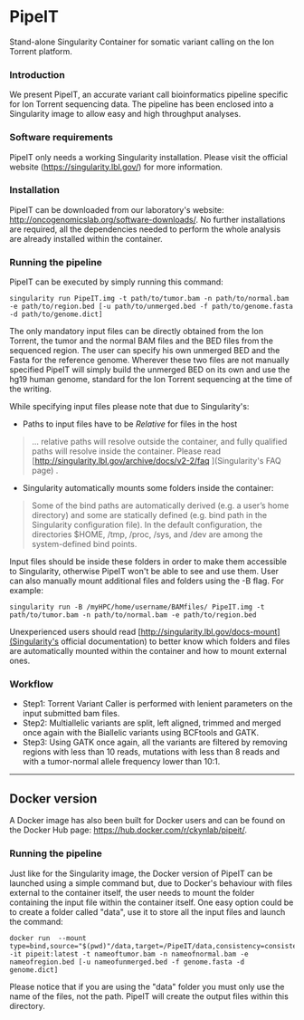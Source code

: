 # PipeIT
Stand-alone Singularity Container for somatic variant calling on the Ion Torrent platform.

### Introduction
We present PipeIT, an accurate variant call bioinformatics pipeline specific for Ion Torrent sequencing data. The pipeline has been enclosed into a Singularity image to allow easy and high throughput analyses.

### Software requirements
PipeIT only needs a working Singularity installation. Please visit the official website (https://singularity.lbl.gov/) for more information.

### Installation
PipeIT can be downloaded from our laboratory's website: http://oncogenomicslab.org/software-downloads/. 
No further installations are required, all the dependencies needed to perform the whole analysis are already installed within the container.

### Running the pipeline
PipeIT can be executed by simply running this command: 
```
singularity run PipeIT.img -t path/to/tumor.bam -n path/to/normal.bam -e path/to/region.bed [-u path/to/unmerged.bed -f path/to/genome.fasta -d path/to/genome.dict]
```
The only mandatory input files can be directly obtained from the Ion Torrent, the tumor and the normal BAM files and the BED files from the sequenced region. The user can specify his own unmerged BED and the Fasta for the reference genome. Wherever these two files are not manually specified PipeIT will simply build the unmerged BED on its own and use the hg19 human genome, standard for the Ion Torrent sequencing at the time of the writing.

While specifying input files please note that due to Singularity's:
- Paths to input files have to be *Relative* for files in the host
>  ... relative paths will resolve outside the container, and fully qualified paths will resolve inside the container.
Please read [http://singularity.lbl.gov/archive/docs/v2-2/faq ](Singularity's FAQ page) .
- Singularity automatically mounts some folders inside the container:
> Some of the bind paths are automatically derived (e.g. a user’s home directory) and some are statically defined (e.g. bind path in the Singularity configuration file). In the default configuration, the directories $HOME, /tmp, /proc, /sys, and /dev are among the system-defined bind points. 

Input files should be inside these folders in order to make them accessible to Singularity, otherwise PipeIT won't be able to see and use them.
User can also manually mount additional files and folders using the -B flag. For example:
```
singularity run -B /myHPC/home/username/BAMfiles/ PipeIT.img -t path/to/tumor.bam -n path/to/normal.bam -e path/to/region.bed
```

Unexperienced users should read [http://singularity.lbl.gov/docs-mount](Singularity's official documentation) to better know which folders and files are automatically mounted within the container and how to mount external ones.

### Workflow
- Step1: Torrent Variant Caller is performed with lenient parameters on the input submitted bam files.
- Step2: Multiallelic variants are split, left aligned, trimmed and merged once again with the Biallelic variants using BCFtools and GATK.
- Step3: Using GATK once again, all the variants are filtered by removing regions with less than 10 reads, mutations with less than 8 reads and with a tumor-normal allele frequency lower than 10:1.

***

## Docker version
A Docker image has also been built for Docker users and can be found on the Docker Hub page: https://hub.docker.com/r/ckynlab/pipeit/.

### Running the pipeline
Just like for the Singularity image, the Docker version of PipeIT can be launched using a simple command but, due to Docker's behaviour with files external to the container itself, the user needs to mount the folder containing the input file within the container itself.
One easy option could be to create a folder called "data", use it to store all the input files and launch the command: 
```
docker run  --mount type=bind,source="$(pwd)"/data,target=/PipeIT/data,consistency=consistent -it pipeit:latest -t nameoftumor.bam -n nameofnormal.bam -e nameofregion.bed [-u nameofunmerged.bed -f genome.fasta -d genome.dict]
```
Please notice that if you are using the "data" folder you must only use the name of the files, not the path.
PipeIT will create the output files within this directory.

